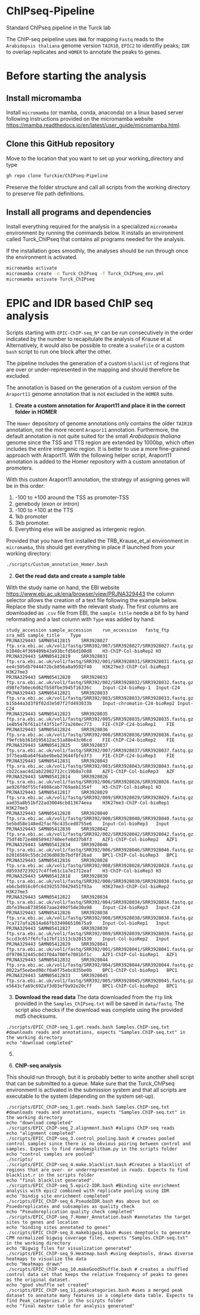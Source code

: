 # ChIPseq-Pipeline
Standard ChIPseq pipeline in the Turck lab

The ChIP-seq peipeline uses `BWA` for mapping `Fastq` reads to the `Arabidopsis thaliana` genome version `TAIR10`, `EPIC2` to identifiy peaks; `IDR` to overlap replicates and `HOMER` to annotate the peaks to genes.

# Before starting the analysis

## Install micromamba

Install `micromamba` (or mamba, conda, anaconda) on a linux based server following instructions provided on the micromamba website <https://mamba.readthedocs.io/en/latest/user_guide/micromamba.html>.

## Clone this GitHub repository

Move to the location that you want to set up your working_directory and type

``` bash
gh repo clone Turckie/ChIPseq-Pipeline
```

Preserve the folder structure and call all scripts from the working directory to preserve file path definitions.

## Install all programs and dependencies

Install everything required for the analysis in a specialized `micromamba` environment by running the commands below. It installs an environment called Turck_ChIPseq that contains all programs needed for the analysis.

If the installation goes smoothly, the analyses should be run through once the environment is activated.

``` bash
micromamba activate
micromamba create -n Turck_ChIPseq -f Turck_ChIPseq_env.yml
micromamba activate Turck_ChIPseq
```

# EPIC and IDR based ChIP seq analysis

Scripts starting with `EPIC-ChIP-seq_N*` can be run consecutively in the order indicated by the number to recapitulate the analysis of Krause et al. Alternatively, it would also be possible to create a `snakefile` or a custom `bash` script to run one block after the other.

The pipeline includes the generation of a custom `blacklist` of regions that are over or under-represented in the mapping and should therefore be excluded.

The annotation is based on the generation of a custom version of the `Araport11` genome annotation that is not excluded in the `HOMER` suite.


1.  **Create a custom annotation for Araport11 and place it in the correct folder in HOMER**

The `Homer` depository of genome annotations only contains the older `TAIR10` annotation, not the more recent `Arapor11` annotation. Furthermore, the default annotation is not quite suited for the small *Arabidopsis thaliana* genome since the TSS and TTS region are extended by 1000bp, which often includes the entire intergenic region. It is better to use a more fine-grained approach with Araport11. With the following helper script, Araport11 annotation is added to the Homer repository with a custom annotation of promoters.

With this custom Araport11 annotation, the strategy of assigning genes will be in this order:

1.  -100 to +100 around the TSS as promoter-TSS
2.  genebody (exon or intron)
3.  -100 to +100 at the TTS
4.  1kb promoter
5.  3kb promoter.
6.  Everything else will be assigned as intergenic region.

Provided that you have first installed the TRB_Krause_et_al environment in `micromamba`, this should get everything in place if launched from your working directory:

``` bash
./scripts/Custom_annotation_Homer.bash
```

2. **Get the read data and create a sample table**

With the study name on hand, the EBI website <https://www.ebi.ac.uk/ena/browser/view/PRJNA329443> the column selector allows the creation of a text file following the example below. Replace the study name with the relevant study. 
The first columns are downloaded as `.csv` file from EBI, the `sample title` neede a bit fo by hand reformating and a last column with `Type` was added by hand. 

```text
study_accession	sample_accession	run_accession	fastq_ftp	sra_md5	sample_title	Type
PRJNA329443	SAMN05412815	SRR3928027	ftp.sra.ebi.ac.uk/vol1/fastq/SRR392/007/SRR3928027/SRR3928027.fastq.gz	b1040c4f369409b43a93bcfd56d100d8	H3-ChIP-Col-bioRep2	H3
PRJNA329443	SAMN05412819	SRR3928031	ftp.sra.ebi.ac.uk/vol1/fastq/SRR392/001/SRR3928031/SRR3928031.fastq.gz	ee4c505db7944472bcb856a8a9592f40	H3K27me3-ChIP-Col-bioRep3	H3K27me3
PRJNA329443	SAMN05412820	SRR3928032	ftp.sra.ebi.ac.uk/vol1/fastq/SRR392/002/SRR3928032/SRR3928032.fastq.gz	d98fe7b0ec6d62fb58fbe3945f16336c	Input-C24-bioRep-1	Input-C24
PRJNA329443	SAMN05412821	SRR3928033	ftp.sra.ebi.ac.uk/vol1/fastq/SRR392/003/SRR3928033/SRR3928033.fastq.gz	b15b44a3d3f8f02d3e507f2fd493033b	Input-chromatin-C24-bioRep2	Input-C24
PRJNA329443	SAMN05412823	SRR3928035	ftp.sra.ebi.ac.uk/vol1/fastq/SRR392/005/SRR3928035/SRR3928035.fastq.gz	1e8b5476f61a1f43f51ef72a260ec773	FIE-ChIP-C24-bioRep1	FIE
PRJNA329443	SAMN05412824	SRR3928036	ftp.sra.ebi.ac.uk/vol1/fastq/SRR392/006/SRR3928036/SRR3928036.fastq.gz	f9efcbb361d195612ac51a88e43c06cd	FIE-ChIP-C24-bioRep2	FIE
PRJNA329443	SAMN05412825	SRR3928037	ftp.sra.ebi.ac.uk/vol1/fastq/SRR392/007/SRR3928037/SRR3928037.fastq.gz	3f75ea4ba64f6abe9beb23644fbfe3f3	FIE-ChIP-C24-bioRep3	FIE
PRJNA329443	SAMN05412831	SRR3928043	ftp.sra.ebi.ac.uk/vol1/fastq/SRR392/003/SRR3928043/SRR3928043.fastq.gz	cb22caac4d2ab22082712cc19b8a7c88	AZF1-ChIP-Col-bioRep3	AZF
PRJNA329443	SAMN05412814	SRR3928026	ftp.sra.ebi.ac.uk/vol1/fastq/SRR392/006/SRR3928026/SRR3928026.fastq.gz	ae926f0df55cf4008cab7769aeb1354f	H3-ChIP-Col-bioRep1	H3
PRJNA329443	SAMN05412817	SRR3928029	ftp.sra.ebi.ac.uk/vol1/fastq/SRR392/009/SRR3928029/SRR3928029.fastq.gz	aad35a8b51bf22ad30046cb813674eea	H3K27me3-ChIP-Col-bioRep1	H3K27me3
PRJNA329443	SAMN05412828	SRR3928040	ftp.sra.ebi.ac.uk/vol1/fastq/SRR392/000/SRR3928040/SRR3928040.fastq.gz	5e5bd58e148ed2facf6c435ced8755e6	Input-Col-bioRep3	Input
PRJNA329443	SAMN05412830	SRR3928042	ftp.sra.ebi.ac.uk/vol1/fastq/SRR392/002/SRR3928042/SRR3928042.fastq.gz	75df4b72e40858943740eefe8d37b8f3	AZF1-ChIP-Col-bioRep2	AZF1
PRJNA329443	SAMN05412834	SRR3928046	ftp.sra.ebi.ac.uk/vol1/fastq/SRR392/006/SRR3928046/SRR3928046.fastq.gz	b2016569c55dc2d36d083b7bdf8f26ad	BPC1-ChIP-Col-bioRep3	BPC1
PRJNA329443	SAMN05412816	SRR3928028	ftp.sra.ebi.ac.uk/vol1/fastq/SRR392/008/SRR3928028/SRR3928028.fastq.gz	d8593d7239217c4ffe61c1a7e1712eaf	H3-ChIP-Col-bioRep3	H3
PRJNA329443	SAMN05412818	SRR3928030	ftp.sra.ebi.ac.uk/vol1/fastq/SRR392/000/SRR3928030/SRR3928030.fastq.gz	eb6cbd916c0fc6d3925570429451f93a	H3K27me3-ChIP-Col-bioRep2	H3K27me3
PRJNA329443	SAMN05412822	SRR3928034	ftp.sra.ebi.ac.uk/vol1/fastq/SRR392/004/SRR3928034/SRR3928034.fastq.gz	dbfe39ea87385667aae249df5de30a98	Input-C24-bioRep3	Input-C24
PRJNA329443	SAMN05412826	SRR3928038	ftp.sra.ebi.ac.uk/vol1/fastq/SRR392/008/SRR3928038/SRR3928038.fastq.gz	7ca717afa2614a66fb334986510675a9	Input-Col-bioRep1	Input
PRJNA329443	SAMN05412827	SRR3928039	ftp.sra.ebi.ac.uk/vol1/fastq/SRR392/009/SRR3928039/SRR3928039.fastq.gz	5ccd3c657f6fcfa17bf11513cb201530	Input-Col-bioRep2	Input
PRJNA329443	SAMN05412829	SRR3928041	ftp.sra.ebi.ac.uk/vol1/fastq/SRR392/001/SRR3928041/SRR3928041.fastq.gz	df970632445c0d3f04a700fe7081bf1c	AZF1-ChIP-Col-bioRep1	AZF1
PRJNA329443	SAMN05412832	SRR3928044	ftp.sra.ebi.ac.uk/vol1/fastq/SRR392/004/SRR3928044/SRR3928044.fastq.gz	0022af5eebed98cf0a0f75ebc835be0b	BPC1-ChIP-Col-bioRep1	BPC1
PRJNA329443	SAMN05412833	SRR3928045	ftp.sra.ebi.ac.uk/vol1/fastq/SRR392/005/SRR3928045/SRR3928045.fastq.gz	e5643cfa69c692af3d03ef9a92e20cff	BPC1-ChIP-Col-bioRep2	BPC1
```

3. **Download the read data**
The data downloaded from the `ftp` link provided in the `Samples_ChIPseq.txt` will be saved in `data/fastq`. The script also checks if the download was complete using the provided md5 checksums.

``` shell
./scripts/EPIC_ChIP-seq_1.get.reads.bash Samples.ChIP-seq.txt #downloads reads and annotations, expects "Samples.ChIP-seq.txt" in the working directory
echo "download completed"
```

5. 


2.  **ChIP-seq analysis**

This should run through, but it is probably better to write another shell script that can be submitted to a queue. Make sure that the Turck_ChIPseq environment is activated in the submission system and that all scripts are executable to the system (depending on the system set-up).

``` shell
./scripts/EPIC_ChIP-seq_1.get.reads.bash Samples.ChIP-seq.txt #downloads reads and annotations, expects "Samples.ChIP-seq.txt" in the working directory
echo "download completed"
./scripts/EPIC_ChIP-seq_2.alignment.bash #aligns ChIP-seq reads
echo "alignment completed"
./scripts/EPIC_ChIP-seq_3.control_pooling.bash # creates pooled control samples since there is no obvious pairing between control and samples. Expects to find randomsplitbam.py in the scripts folder
echo "control samples are pooled"
./scripts/
./scripts/EPIC_ChIP-seq_4.make.blacklist.bash #Creates a blacklist of regions that are over- or underrepresented in reads. Expects to find blacklist.r in the scripts folder
echo "final blacklist generated".
./scripts/EPIC_ChIP-seq_5.epic2-IDR.bash #Binding site enrichment analysis with epic2 combined with replicate pooling using IDR
echo "bindig site enrichment completed"
./scripts/EPIC_ChIP-seq_6.PseudoIDR.bash #as above but on Psuedoreplicates and subsamples as quality check
echo "Pseudoreplication quality check completed"
./scripts/EPIC_ChIP-seq_7.Homer_Annotation.bash #annotates the target sites to genes and location
echo "binding sites annotated to genes"
./scripts/EPIC_ChIP-seq_8.makebigwig.bash #uses deeptools to generate CPM normalized bigwig coverage files, expects "Samples.ChIP-seq.txt" in the working directory
echo "Bigwig files for visualization generated"
./scripts/EPIC_ChIP-seq_9.Heatmap.bash #using deeptools, draws diverse heatmaps to visualize the data
echo "Heatmaps drawn"
./scripts/EPIC_ChIP-seq_10.makeGoodShuffle.bash # creates a shuffled control data set that keeps the relative frequency of peaks to genes as the original dataset.
echo "good shuffle set created"
./scripts/EPIC_ChIP-seq_11.peakcategories.bash #uses a merged peak dataset to annotate many features in a complete data table. Expects to find Peak_categories.r in the scirpts folder
echo "final master table for analysis generated"
```
